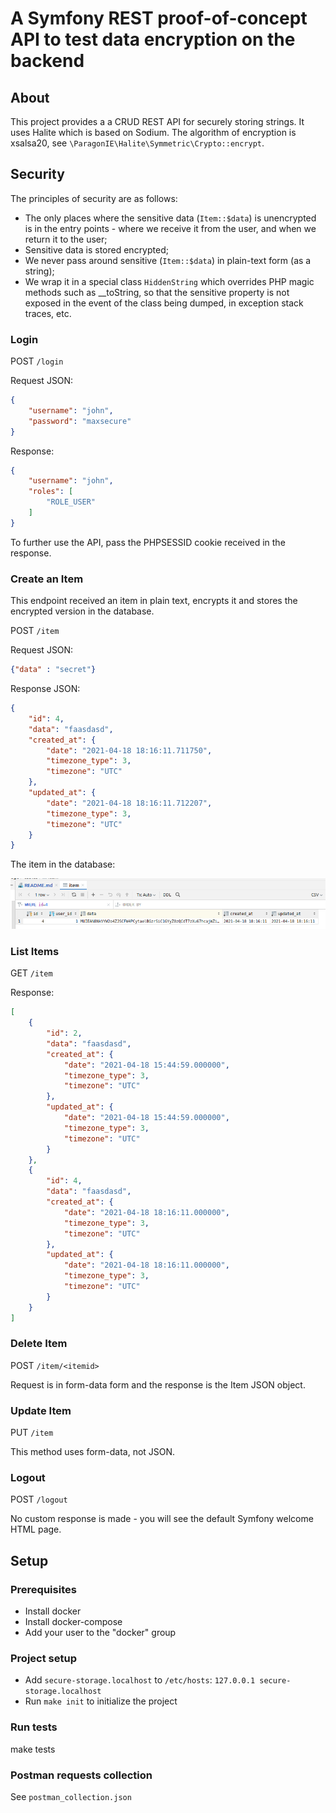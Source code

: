 # A Symfony REST proof-of-concept API to test data encryption on the backend

## About

This project provides a a CRUD REST API for securely storing strings. It uses Halite which is based on Sodium. The algorithm of encryption is xsalsa20, see `\ParagonIE\Halite\Symmetric\Crypto::encrypt`.

## Security

The principles of security are as follows:
- The only places where the sensitive data (`Item::$data`) is unencrypted is in the entry points - where we receive it from the user, and when we return it to the user;
- Sensitive data is stored encrypted;
- We never pass around sensitive (`Item::$data`) in plain-text form (as a string);
- We wrap it in a special class `HiddenString` which overrides PHP magic methods such as __toString, so that the sensitive property is not exposed in the event of the class being dumped, in exception stack traces, etc.

### Login

POST `/login`

Request JSON: 
```json
{
    "username": "john",
    "password": "maxsecure"
}
```

Response:
```json
{
    "username": "john",
    "roles": [
        "ROLE_USER"
    ]
}
```

To further use the API, pass the PHPSESSID cookie received in the response.

### Create an Item

This endpoint received an item in plain text, encrypts it and stores the encrypted version in the database.

POST `/item`

Request JSON:
```json
{"data" : "secret"}
```

Response JSON:
```json
{
    "id": 4,
    "data": "faasdasd",
    "created_at": {
        "date": "2021-04-18 18:16:11.711750",
        "timezone_type": 3,
        "timezone": "UTC"
    },
    "updated_at": {
        "date": "2021-04-18 18:16:11.712207",
        "timezone_type": 3,
        "timezone": "UTC"
    }
}
```

The item in the database:

![Item in the database](data-view.png)

### List Items

GET `/item`

Response:

```json
[
    {
        "id": 2,
        "data": "faasdasd",
        "created_at": {
            "date": "2021-04-18 15:44:59.000000",
            "timezone_type": 3,
            "timezone": "UTC"
        },
        "updated_at": {
            "date": "2021-04-18 15:44:59.000000",
            "timezone_type": 3,
            "timezone": "UTC"
        }
    },
    {
        "id": 4,
        "data": "faasdasd",
        "created_at": {
            "date": "2021-04-18 18:16:11.000000",
            "timezone_type": 3,
            "timezone": "UTC"
        },
        "updated_at": {
            "date": "2021-04-18 18:16:11.000000",
            "timezone_type": 3,
            "timezone": "UTC"
        }
    }
]
```

### Delete Item

POST `/item/<itemid>`

Request is in form-data form and the response is the Item JSON object.

### Update Item

PUT `/item`

This method uses form-data, not JSON.

### Logout

POST `/logout`

No custom response is made - you will see the default Symfony welcome HTML page.

## Setup

### Prerequisites

* Install docker
* Install docker-compose
* Add your user to the "docker" group

### Project setup

* Add `secure-storage.localhost` to `/etc/hosts`: `127.0.0.1 secure-storage.localhost`
* Run `make init` to initialize the project

### Run tests

make tests

### Postman requests collection

See `postman_collection.json`
